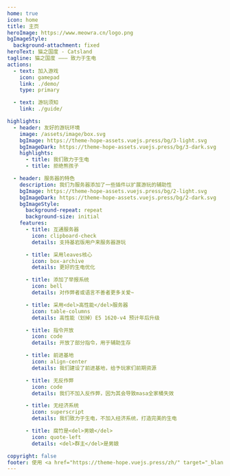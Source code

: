 ```yaml
---
home: true
icon: home
title: 主页
heroImage: https://www.meowra.cn/logo.png
bgImageStyle:
  background-attachment: fixed
heroText: 猫之国度 - Catsland
tagline: 猫之国度 ——— 致力于生电
actions:
  - text: 加入游戏
    icon: gamepad
    link: ./demo/
    type: primary

  - text: 游玩须知
    link: ./guide/

highlights:
  - header: 友好的游玩环境
    image: /assets/image/box.svg
    bgImage: https://theme-hope-assets.vuejs.press/bg/3-light.svg
    bgImageDark: https://theme-hope-assets.vuejs.press/bg/3-dark.svg
    highlights:
      - title: 我们致力于生电
      - title: 拒绝熊孩子

  - header: 服务器的特色
    description: 我们为服务器添加了一些插件以扩展游玩的辅助性
    bgImage: https://theme-hope-assets.vuejs.press/bg/2-light.svg
    bgImageDark: https://theme-hope-assets.vuejs.press/bg/2-dark.svg
    bgImageStyle:
      background-repeat: repeat
      background-size: initial
    features:
      - title: 互通服务器
        icon: clipboard-check
        details: 支持基岩版用户来服务器游玩

      - title: 采用leaves核心
        icon: box-archive
        details: 更好的生电优化

      - title: 添加了举报系统
        icon: bell
        details: 对作弊者或语言不善者更多关爱~

      - title: 采用<del>高性能</del>服务器
        icon: table-columns
        details: 高性能（划掉）E5 1620-v4 预计年后升级

      - title: 指令开放
        icon: code
        details: 开放了部分指令，用于辅助生存

      - title: 前进基地
        icon: align-center
        details: 我们建设了前进基地，给予玩家们前期资源

      - title: 无反作弊
        icon: code
        details: 我们不加入反作弊，因为其会导致masa全家桶失效

      - title: 无经济系统
        icon: superscript
        details: 我们致力于生电，不加入经济系统，打造完美的生电

      - title: 腐竹是<del>男娘</del>
        icon: quote-left
        details: <del>群主</del>是男娘

copyright: false
footer: 使用 <a href="https://theme-hope.vuejs.press/zh/" target="_blank">VuePress Theme Hope</a> 主题 | MIT 协议, 主题版权所有 © 2019-至今 Mr.Hope | 官网版权所有 © 2023-至今 Meowhuan
---
```

